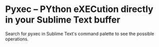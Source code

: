 # Pyxec – PYthon eXECution directly in your Sublime Text buffer

Search for pyxec in Sublime Text's command palette to see the possible operations.
